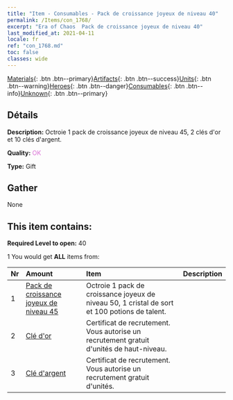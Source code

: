 ```yaml
---
title: "Item - Consumables - Pack de croissance joyeux de niveau 40"
permalink: /Items/con_1768/
excerpt: "Era of Chaos  Pack de croissance joyeux de niveau 40"
last_modified_at: 2021-04-11
locale: fr
ref: "con_1768.md"
toc: false
classes: wide
---
```

 [Materials](/fr/Items/){: .btn .btn--primary}[Artifacts](/fr/Items/Artifacts/){: .btn .btn--success}[Units](/fr/Items/Units/){: .btn .btn--warning}[Heroes](/fr/Items/Heroes/){: .btn .btn--danger}[Consumables](/fr/Items/Consumables/){: .btn .btn--info}[Unknown](/fr/Items/Unknown/){: .btn .btn--primary}

## Détails
 **Description:** Octroie 1 pack de croissance joyeux de niveau 45, 2 clés d'or et 10 clés d'argent.

 **Quality:** <span style="color: #DA70D6">OK</span>

 **Type:** Gift

## Gather

  None

## This item contains:

 **Required Level to open:** 40

 1 You would get **ALL** items  from:

  | Nr | Amount |     Item    | Description |
  |:---|:-------|:------------|:-----------:|
  | 1 | [Pack de croissance joyeux de niveau 45](/fr/Items/con_1769/) | Octroie 1 pack de croissance joyeux de niveau 50, 1 cristal de sort et 100 potions de talent. | 
  | 2 | [Clé d'or](/fr/Items/con_783/) | Certificat de recrutement. Vous autorise un recrutement gratuit d'unités de haut-niveau. | 
  | 3 | [Clé d'argent](/fr/Items/con_693/) | Certificat de recrutement. Vous autorise un recrutement gratuit d'unités. | 

